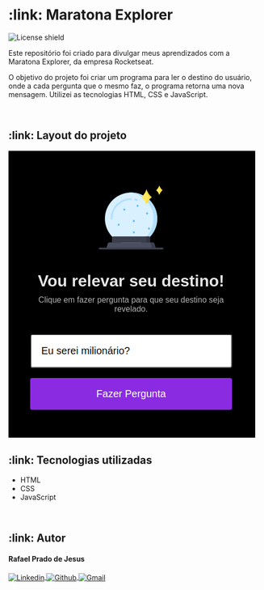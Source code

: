 <h1>:link: Maratona Explorer</h1>

<img alt="License shield" src="https://img.shields.io/github/license/rafaelpradoj/maratona-explorer">

<p>
  Este repositório foi criado para divulgar meus aprendizados com a Maratona Explorer, da empresa Rocketseat.
</p>

<p>
  O objetivo do projeto foi criar um programa para ler o destino do usuário, onde a cada pergunta que o mesmo faz, o programa retorna uma nova mensagem. Utilizei as tecnologias HTML, CSS e JavaScript.
</p>

<br>

<h2>:link: Layout do projeto</h2>
<img src="capaProjeto.png" />

<br>

<h2>:link: Tecnologias utilizadas</h2>
<ul>
 <li>HTML</li>
 <li>CSS</li>
 <li>JavaScript</li>
</ul>

<br>

<h2>:link: Autor</h2>

<h4>Rafael Prado de Jesus</h4>
<p>
  <a href="https://www.linkedin.com/in/rafaelpradoj/" target="_blank">
    <img align="center" src="https://img.shields.io/badge/-Linkedin-%230077B5?style=for-the-badge&logo=linkedin&logoColor=white" alt="Linkedin">
  </a>
  
  <a href="https://github.com/rafaelpradoj" target="_blank">
    <img align="center" src="https://img.shields.io/badge/GitHub-100000?style=for-the-badge&logo=github&logoColor=white" alt="Github">
  </a>
  
  <a href="mailto:rafaelpradoj@gmail.com" title="rafaelpradoj@gmail.com">
    <img align="center" src="https://img.shields.io/badge/Gmail-D14836?style=for-the-badge&logo=gmail&logoColor=white" alt="Gmail">
 </a>
</p>
